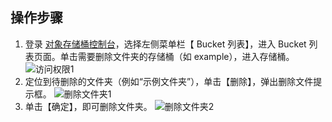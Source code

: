 ## 操作步骤
1. 登录 [对象存储桶控制台](https://console.cloud.tencent.com/cos4/index)，选择左侧菜单栏【 Bucket 列表】，进入 Bucket 列表页面。单击需要删除文件夹的存储桶（如 example），进入存储桶。
  ![访问权限1](//mc.qcloudimg.com/static/img/b51d5a77d53c3416324ea3eb283c788c/image.png)
2. 定位到待删除的文件夹（例如“示例文件夹”），单击【删除】，弹出删除文件提示框。
  ![删除文件夹1](//mc.qcloudimg.com/static/img/5494e56579e582a909e90bca2a27ded3/image.png)
3. 单击【确定】，即可删除文件夹。
  ![删除文件夹2](//mc.qcloudimg.com/static/img/24d66779bb1e0ec18df6b99f537bf52f/image.png)

